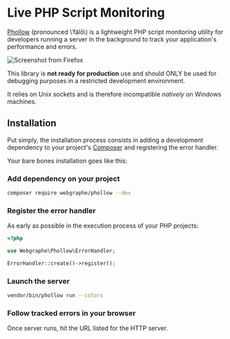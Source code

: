 # Live PHP Script Monitoring

[Phollow](https://github.com/webgraphe/phollow) (pronounced \\ˈfälō\\) is a lightweight PHP script monitoring utility 
for developers running a server in the background to track your application's performance and errors.

![Screenshot from Firefox](https://webgraphe.github.io/phollow.png)

This library is **not ready for production** use and should ONLY be used for debugging purposes in a restricted
development environment.

It relies on Unix sockets and is therefore incompatible _natively_ on Windows machines.

## Installation

Put simply, the installation process consists in adding a development dependency to your project's
[Composer](http://www.getcomposer.org) and registering the error handler.

Your bare bones installation goes like this:

### Add dependency on your project

```bash
composer require webgraphe/phollow --dev
```

### Register the error handler

As early as possible in the execution process of your PHP projects:

```php
<?php

use Webgraphe\Phollow\ErrorHandler;

ErrorHandler::create()->register();
```

### Launch the server

```bash
vendor/bin/phollow run --colors
```

### Follow tracked errors in your browser

Once server runs, hit the URL listed for the HTTP server. 
